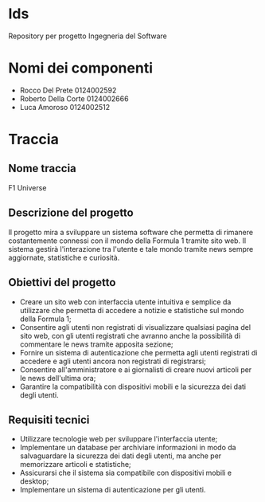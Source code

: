 # Ids
Repository per progetto Ingegneria del Software

# Nomi dei componenti
- Rocco Del Prete 0124002592
- Roberto Della Corte 0124002666
- Luca Amoroso 0124002512

# Traccia
## Nome traccia
F1 Universe

## Descrizione del progetto
Il progetto mira a sviluppare un sistema software che permetta di rimanere costantemente connessi con il mondo della Formula 1 tramite sito web.
Il sistema gestirà l'interazione tra l'utente e tale mondo tramite news sempre aggiornate, statistiche e curiosità.

## Obiettivi del progetto
- Creare un sito web con interfaccia utente intuitiva e semplice da utilizzare che permetta di accedere a notizie e statistiche sul mondo della Formula 1;
- Consentire agli utenti non registrati di visualizzare qualsiasi pagina del sito web, con gli utenti registrati che avranno anche la possibilità di commentare le news tramite apposita sezione;
- Fornire un sistema di autenticazione che permetta agli utenti registrati di accedere e agli utenti ancora non registrati di registrarsi;
- Consentire all'amministratore e ai giornalisti di creare nuovi articoli per le news dell'ultima ora;
- Garantire la compatibilità con dispositivi mobili e la sicurezza dei dati degli utenti.

## Requisiti tecnici
- Utilizzare tecnologie web per sviluppare l'interfaccia utente;
- Implementare un database per archiviare informazioni in modo da salvaguardare la sicurezza dei dati degli utenti, ma anche per memorizzare articoli e statistiche;
- Assicurarsi che il sistema sia compatibile con dispositivi mobili e desktop;
- Implementare un sistema di autenticazione per gli utenti.



